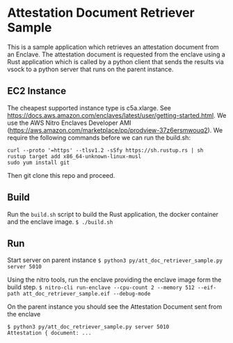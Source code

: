# Attestation Document Retriever Sample

This is a sample application which retrieves an attestation document from an Enclave.
The attestation document is requested from the enclave using a Rust application which
is called by a python client that sends the results via vsock to a python server that
runs on the parent instance.

## EC2 Instance
The cheapest supported instance type is c5a.xlarge. See  https://docs.aws.amazon.com/enclaves/latest/user/getting-started.html. We use the 
AWS Nitro Enclaves Developer AMI (https://aws.amazon.com/marketplace/pp/prodview-37z6ersmwouq2). We require the following commands before we can run the build.sh:

```
curl --proto '=https' --tlsv1.2 -sSfy https://sh.rustup.rs | sh 
rustup target add x86_64-unknown-linux-musl
sudo yum install git
```

Then git clone this repo and proceed.

## Build

Run the `build.sh` script to build the Rust application, the docker container and the enclave image.
`$ ./build.sh`

## Run

Start server on parent instance
`$ python3 py/att_doc_retriever_sample.py server 5010`

Using the nitro tools, run the enclave providing the enclave image form the build step.
`$ nitro-cli run-enclave --cpu-count 2 --memory 512 --eif-path att_doc_retriever_sample.eif --debug-mode`

On the parent instance you should see the Attestation Document sent from the enclave
```
$ python3 py/att_doc_retriever_sample.py server 5010
Attestation { document: ...
```

